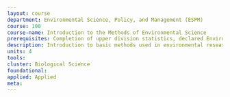 ```yaml
---
layout: course 
department: Environmental Science, Policy, and Management (ESPM)
course: 100
course-name: Introduction to the Methods of Environmental Science
prerequisites: Completion of upper division statistics, declared Environmental Sciences majors.
description: Introduction to basic methods used in environmental research by biological, physical, and social scientists; designed to teach skills necessary to conduct independent thesis research in the required senior seminar, 196A-196B/196L. Topics include development of research questions, sampling methods, experimental design, statistical analysis, scientific writing and graphics, and introductions to special techniques for characterizing environmental conditions and features. This course is the prerequisite to 196A.
units: 4
tools: 
cluster: Biological Science
foundational: 
applied: Applied
meta: 
---
```

